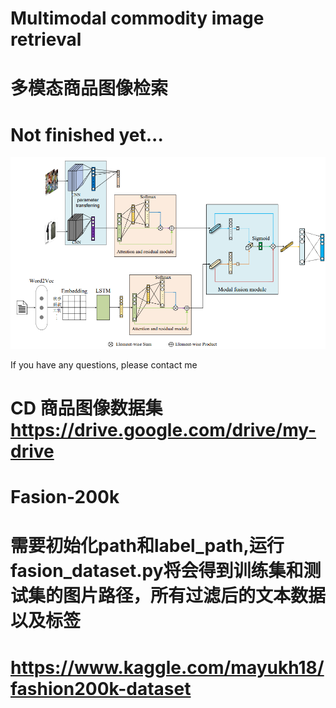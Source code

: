 # Multimodal commodity image retrieval
# 多模态商品图像检索
# Not finished yet...

![image text](https://raw.githubusercontent.com/redysky/multimodel/master/picture.png)


If you have any questions, please contact me

# CD 商品图像数据集 https://drive.google.com/drive/my-drive
# Fasion-200k 
# 需要初始化path和label_path,运行fasion_dataset.py将会得到训练集和测试集的图片路径，所有过滤后的文本数据以及标签
# https://www.kaggle.com/mayukh18/fashion200k-dataset
